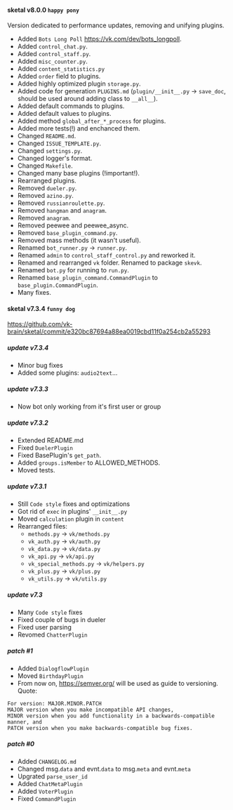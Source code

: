 #### sketal v8.0.0 `happy pony`
Version dedicated to performance updates, removing and unifying plugins.
- Added `Bots Long Poll` https://vk.com/dev/bots_longpoll.
- Added `control_chat.py`.
- Added `control_staff.py`.
- Added `misc_counter.py`.
- Added `content_statistics.py`
- Added `order` field to plugins.
- Added highly optimized plugin `storage.py`.
- Added code for generation `PLUGINS.md` (`plugin/__init__.py` -> `save_doc`, should be used around adding class to `__all__`).
- Added default commands to plugins.
- Added default values to plugins.
- Added method `global_after_*_process` for plugins.
- Added more tests(!) and enchanced them.
- Changed `README.md`.
- Changed `ISSUE_TEMPLATE.py`.
- Changed `settings.py`.
- Changed logger's format.
- Changed `Makefile`.
- Changed many base plugins (!important!).
- Rearranged plugins.
- Removed `dueler.py`.
- Removed `azino.py`.
- Removed `russianroulette.py`.
- Removed `hangman` and `anagram`.
- Removed `anagram`.
- Removed peewee and peewee_async.
- Removed `base_plugin_command.py`.
- Removed mass methods (it wasn't useful).
- Renamed `bot_runner.py` -> `runner.py`.
- Renamed `admin` to `control_staff_control.py` and reworked it.
- Renamed and rearranged `vk` folder. Renamed to package `skevk`.
- Renamed `bot.py` for running to `run.py`.
- Renamed `base_plugin_command.CommandPlugin` to `base_plugin.CommandPlugin`.
- Many fixes.

#### sketal v7.3.4 `funny dog`
https://github.com/vk-brain/sketal/commit/e320bc87694a88ea0019cbd11f0a254cb2a55293

##### update v7.3.4
- Minor bug fixes
- Added some plugins: `audio2text`...

##### update v7.3.3
- Now bot only working from it's first user or group

##### update v7.3.2
- Extended README.md
- Fixed `DuelerPlugin`
- Fixed BasePlugin's `get_path`.
- Added `groups.isMember` to ALLOWED_METHODS.
- Moved tests.

##### update v7.3.1
- Still `Code style` fixes and optimizations
- Got rid of `exec` in plugins' `__init__.py`
- Moved `calculation` plugin in `content`
- Rearranged files:
  - `methods.py` -> `vk/methods.py`
  - `vk_auth.py` -> `vk/auth.py`
  - `vk_data.py` -> `vk/data.py`
  - `vk_api.py` -> `vk/api.py`
  - `vk_special_methods.py` -> `vk/helpers.py`
  - `vk_plus.py` -> `vk/plus.py`
  - `vk_utils.py` -> `vk/utils.py`

##### update v7.3
- Many `Code style` fixes
- Fixed couple of bugs in dueler
- Fixed user parsing
- Revomed `ChatterPlugin`

##### patch #1
- Added `DialogflowPlugin`
- Moved `BirthdayPlugin`
- From now on, https://semver.org/ will be used as guide to versioning. Quote:
```
For version: MAJOR.MINOR.PATCH
MAJOR version when you make incompatible API changes,
MINOR version when you add functionality in a backwards-compatible manner, and
PATCH version when you make backwards-compatible bug fixes.
```

##### patch #0
- Added `CHANGELOG.md`
- Changed msg.`data` and evnt.`data` to msg.`meta` and evnt.`meta`
- Upgrated `parse_user_id`
- Added `ChatMetaPlugin`
- Added `VoterPlugin`
- Fixed `CommandPlugin`
